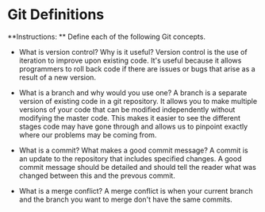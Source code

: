 # Git Definitions

**Instructions: ** Define each of the following Git concepts.

* What is version control?  Why is it useful?
Version control is the use of iteration to improve upon existing code. It's useful because it allows programmers to roll back code if there are issues or bugs that arise as a result of a new version.

* What is a branch and why would you use one?
A branch is a separate version of existing code in a git repository. It allows you to make multiple versions of your code that can be modified independently without modifying the master code. This makes it easier to see the different stages code may have gone through and allows us to pinpoint exactly where our problems may be coming from.

* What is a commit? What makes a good commit message?
A commit is an update to the repository that includes specified changes. A good commit message should be detailed and should tell the reader what was changed between this and the prevous commit.

* What is a merge conflict?
A merge conflict is when your current branch and the branch you want to merge don't have the same commits.